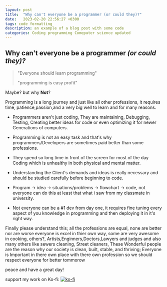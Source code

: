 ```yaml
---
layout: post
title:  "Why can't everyone be a programmer (or could they)?"
date:   2023-02-20 22:56:27 +0300
tags: code formatting
description: an example of a blog post with some code
categories: Coding programming Comeputer science updated
---
```

## Why can't everyone be a programmer *(or could they)?*

> "Everyone should learn programming"
>
> "programming is easy profit"

Maybe? but why **Not**?

Programming is a long journey and just like all other professions, it requires time, patience,passion,and a very big well to learn and for many reasons.

- Programmers aren't just coding, They are maintaining, Debugging, Testing, Creating better ideas for code or even optimizing it for newer Generations of computers.

- Programming is not an easy task and that's why programmers/Developers are sometimes paid better than some professions.

- They spend so long time in front of the screen for most of the day Coding which is unhealthy in both physical and mental matter.

- Understanding the Client's demands and ideas is really necessary and should be studied carefully before beginning to code.

- Program -> idea -> situations/problems -> flowchart -> code, not everyone can do this at least that what i saw from my classmate in university.

- Not everyone can be a #1 dev from day one, it requires fine tuning every aspect of you knowledge in programming and then deploying it in it's right way.

Finally please understand this; all the professions are equal, none are better nor are worse
everyone is excel in thier own way, some are very awesome in cooking, others?, Artists,Enginners,Doctors,Lawyers and judges and also many others like sewers cleaning, Street cleaners, These Wonderful people are the reason why our society is clean, built, stable, and thriving; Everyone is Important in there own place with there own profession so we should respect everyone for better tommorow

peace and have a great day!

support my work on Ko-fi: [![ko-fi](https://ko-fi.com/img/githubbutton_sm.svg)](https://ko-fi.com/S6S1IWSJQ)
